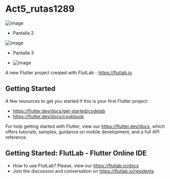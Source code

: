 # Act5_rutas1289

![image](https://github.com/user-attachments/assets/75bde281-243a-4e76-8088-13f18f690c91)

- Pantalla 2
  
![image](https://github.com/user-attachments/assets/27437b24-6ff4-4661-9820-acba706de339)
- Pantalla 3
  
- ![image](https://github.com/user-attachments/assets/32a26ac4-da1a-4947-9ccb-d82e96e5eeb7)




A new Flutter project created with FlutLab - https://flutlab.io

## Getting Started

A few resources to get you started if this is your first Flutter project:

- https://flutter.dev/docs/get-started/codelab
- https://flutter.dev/docs/cookbook

For help getting started with Flutter, view our
https://flutter.dev/docs, which offers tutorials,
samples, guidance on mobile development, and a full API reference.

## Getting Started: FlutLab - Flutter Online IDE

- How to use FlutLab? Please, view our https://flutlab.io/docs
- Join the discussion and conversation on https://flutlab.io/residents
